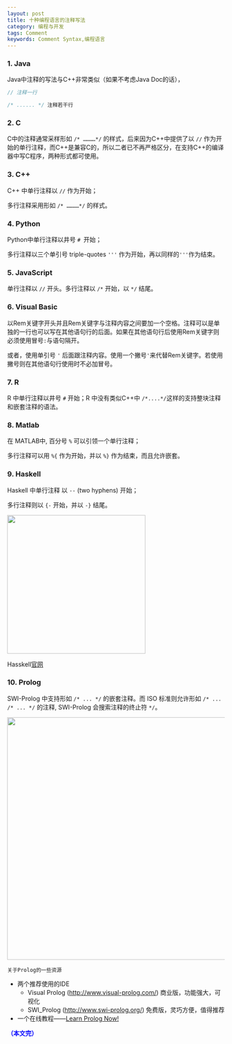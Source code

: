 ```yaml
---
layout: post
title: 十种编程语言的注释写法
category: 编程与开发
tags: Comment
keywords: Comment Syntax,编程语言
---
```


### 1. Java

Java中注释的写法与C++非常类似（如果不考虑Java Doc的话），

```java
// 注释一行

/* ...... */ 注释若干行
```

### 2. C

C中的注释通常采样形如 `/* …………*/` 的样式，后来因为C++中提供了以 `//` 作为开始的单行注释，而C++是兼容C的，所以二者已不再严格区分，在支持C++的编译器中写C程序，两种形式都可使用。

### 3. C++

C++ 中单行注释以 `//` 作为开始；

多行注释采用形如 `/* …………*/` 的样式。


### 4. Python


Python中单行注释以井号 `# `开始；

多行注释以三个单引号 triple-quotes `'''` 作为开始，再以同样的`'''`作为结束。

### 5. JavaScript

单行注释以 `//` 开头。多行注释以 `/*` 开始，以 `*/` 结尾。

### 6. Visual Basic

以Rem关键字开头并且Rem关键字与注释内容之间要加一个空格。注释可以是单独的一行也可以写在其他语句行的后面。如果在其他语句行后使用Rem关键字则必须使用冒号`:`与语句隔开。

或者，使用单引号 `'` 后面跟注释内容。使用一个撇号`'`来代替Rem关键字。若使用撇号则在其他语句行使用时不必加冒号。


### 7. R

R 中单行注释以井号 `#` 开始；R 中没有类似C++中 `/*....*/`这样的支持整块注释和嵌套注释的语法。

### 8. Matlab

在 MATLAB中, 百分号 `%` 可以引领一个单行注释；

多行注释可以用 `%{` 作为开始，并以 `%}` 作为结束，而且允许嵌套。

### 9. Haskell

Haskell 中单行注释 以 `--` (two hyphens) 开始；

多行注释则以  `{-` 开始，并以 `-}` 结尾。

<img src="https://fzuo.github.io/assets/img/program/program01.png" width="320">

Hasskell[官网](https://www.haskell.org/)


### 10. Prolog


SWI-Prolog 中支持形如 `/* ... */` 的嵌套注释。而 ISO 标准则允许形如 `/* ... /* ... */` 的注释, SWI-Prolog 会搜索注释的终止符 `*/`。

<img src="https://fzuo.github.io/assets/img/program/program02.png" width="560">

`关于Prolog的一些资源`

- 两个推荐使用的IDE
  + Visual Prolog (http://www.visual-prolog.com/) 商业版，功能强大，可视化
  + SWI_Prolog (http://www.swi-prolog.org/) 免费版，灵巧方便，值得推荐
- 一个在线教程——[Learn Prolog Now!](http://www.learnprolognow.org/)

<span style="color:blue">**（本文完）**</span>
